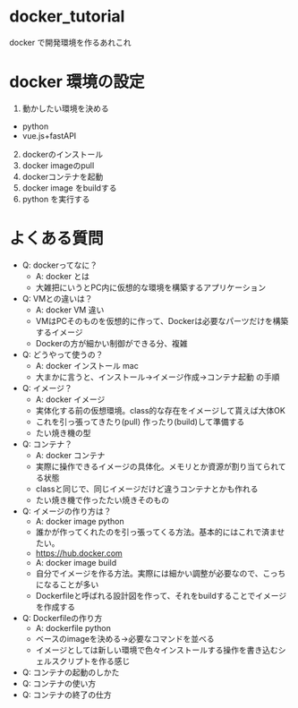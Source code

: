 # docker_tutorial
docker で開発環境を作るあれこれ

# docker 環境の設定

1. 動かしたい環境を決める
  + python
  + vue.js+fastAPI 
2. dockerのインストール
3. docker imageのpull
4. dockerコンテナを起動
5. docker image をbuildする
6. python を実行する

# よくある質問

+ Q: dockerってなに？
  + A: docker とは
  + 大雑把にいうとPC内に仮想的な環境を構築するアプリケーション
+ Q: VMとの違いは？
  + A: docker VM 違い
  + VMはPCそのものを仮想的に作って、Dockerは必要なパーツだけを構築するイメージ
  + Dockerの方が細かい制御ができる分、複雑
+ Q: どうやって使うの？
  + A: docker インストール mac
  + 大まかに言うと、インストール→イメージ作成→コンテナ起動 の手順
+ Q: イメージ？
  + A: docker イメージ
  + 実体化する前の仮想環境。class的な存在をイメージして貰えば大体OK
  + これを引っ張ってきたり(pull) 作ったり(build)して準備する
  + たい焼き機の型
+ Q: コンテナ？
  + A: docker コンテナ
  + 実際に操作できるイメージの具体化。メモリとか資源が割り当てられてる状態
  + classと同じで、同じイメージだけど違うコンテナとかも作れる
  + たい焼き機で作ったたい焼きそのもの
+ Q: イメージの作り方は？
  + A: docker image python
  + 誰かが作ってくれたのを引っ張ってくる方法。基本的にはこれで済ませたい。
  + https://hub.docker.com
  + A: docker image build
  + 自分でイメージを作る方法。実際には細かい調整が必要なので、こっちになることが多い
  + Dockerfileと呼ばれる設計図を作って、それをbuildすることでイメージを作成する
+ Q: Dockerfileの作り方
  + A: dockerfile python
  + ベースのimageを決める→必要なコマンドを並べる
  + イメージとしては新しい環境で色々インストールする操作を書き込むシェルスクリプトを作る感じ
+ Q: コンテナの起動のしかた
+ Q: コンテナの使い方
+ Q: コンテナの終了の仕方
